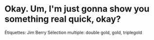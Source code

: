 # Okay. Um, I'm just gonna show you something real quick, okay?

Étiquettes: Jim Berry
Sélection multiple: double gold, gold, triplegold